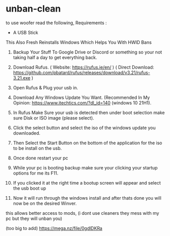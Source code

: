 # unban-clean
to use woofer read the following,
Requirements : 
- A USB Stick 

This Also Fresh Reinstalls Windows Which Helps You With HWID Bans

1) Backup Your Stuff To Google Drive or Discord or something so your not taking half a day to get everything back.

2) Download Rufus.
( Website: https://rufus.ie/en/ )
( Direct Download: https://github.com/pbatard/rufus/releases/download/v3.21/rufus-3.21.exe )

3) Open Rufus & Plug your usb in.

4) Download Any Windows Update You Want.
(Recommended In My Opinion: https://www.itechtics.com/?dl_id=140 (windows 10 21H1).

5) In Rufus Make Sure your usb is detected then under boot selection make sure Disk or ISO image (please select).

6) Click the select button and select the iso of the windows update you downloaded.

7) Then Select the Start Button on the bottom of the application for the iso to be install on the usb.

8) Once done restart your pc

9) While your pc is booting backup make sure your clicking your startup options for me its F11.

10) If you clicked it at the right time a bootup screen will appear and select the usb boot up

11) Now it will run through the windows install and after thats done you will now be on the desired Winver.

this allows better access to mods, (i dont use cleaners they mess with my pc but they will unban you)

(too big to add) https://mega.nz/file/0gdlDKRa 
